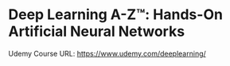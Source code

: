 # Deep Learning A-Z™: Hands-On Artificial Neural Networks
Udemy Course URL: https://www.udemy.com/deeplearning/
